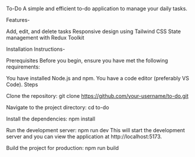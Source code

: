 To-Do
A simple and efficient to-do application to manage your daily tasks.

Features-

Add, edit, and delete tasks
Responsive design using Tailwind CSS
State management with Redux Toolkit

Installation Instructions-

Prerequisites
Before you begin, ensure you have met the following requirements:

You have installed Node.js and npm.
You have a code editor (preferably VS Code).
Steps

Clone the repository:
git clone https://github.com/your-username/to-do.git

Navigate to the project directory:
cd to-do

Install the dependencies:
npm install

Run the development server:
npm run dev
This will start the development server and you can view the application at http://localhost:5173.

Build the project for production:
npm run build


